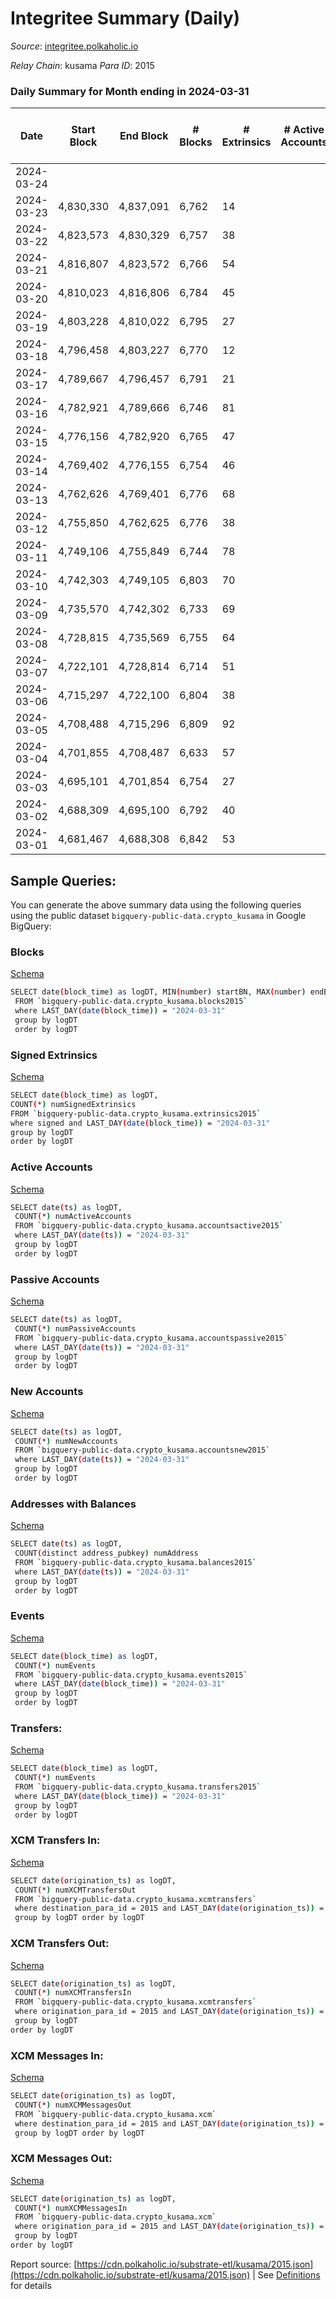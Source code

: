 # Integritee Summary (Daily)

_Source_: [integritee.polkaholic.io](https://integritee.polkaholic.io)

*Relay Chain*: kusama
*Para ID*: 2015



### Daily Summary for Month ending in 2024-03-31


| Date    | Start Block | End Block | # Blocks | # Extrinsics | # Active Accounts | # Passive Accounts | # New Accounts | # Addresses | # Events  | # Transfers ($USD) | # XCM Transfers In ($USD) | # XCM Transfers Out ($USD) | # XCM In | # XCM Out | Issues |
|---------|-------------|-----------|----------|--------------|-------------------|--------------------|----------------|-------------|-----------|--------------------|---------------------------|----------------------------|----------|-----------|--------|
| 2024-03-24 |  |  |  |  |  |  |  |  |  |   |   |   |  |  |  |
| 2024-03-23 | 4,830,330 | 4,837,091 | 6,762 | 14 |  |  |  | 13,698 | 13,650 | 12 ($3,649.75) |   |   |  |  |  |
| 2024-03-22 | 4,823,573 | 4,830,329 | 6,757 | 38 |  |  |  | 13,699 | 13,841 | 31 ($16,507.79) |   |   |  |  |  |
| 2024-03-21 | 4,816,807 | 4,823,572 | 6,766 | 54 |  |  |  | 13,694 | 13,974 | 44 ($18,746.00) |   |   |  |  |  |
| 2024-03-20 | 4,810,023 | 4,816,806 | 6,784 | 45 |  |  |  | 13,693 | 13,940 | 40 ($30,808.41) |   |   |  |  |  |
| 2024-03-19 | 4,803,228 | 4,810,022 | 6,795 | 27 |  |  |  | 13,694 | 13,830 | 25 ($6,855.97) |   |   |  |  |  |
| 2024-03-18 | 4,796,458 | 4,803,227 | 6,770 | 12 |  |  |  | 13,691 | 13,645 | 14 ($9,199.39) |   |   |  |  |  |
| 2024-03-17 | 4,789,667 | 4,796,457 | 6,791 | 21 |  |  |  | 13,690 | 13,757 | 20 ($15,679.72) |   |   |  |  |  |
| 2024-03-16 | 4,782,921 | 4,789,666 | 6,746 | 81 |  |  |  | 13,690 | 14,160 | 81 ($56,610.03) |   |   |  |  |  |
| 2024-03-15 | 4,776,156 | 4,782,920 | 6,765 | 47 |  |  |  | 13,683 | 13,945 | 46 ($61,508.09) |   |   |  |  |  |
| 2024-03-14 | 4,769,402 | 4,776,155 | 6,754 | 46 |  |  |  | 13,681 | 13,883 | 42 ($84,887.90) |   |   |  |  |  |
| 2024-03-13 | 4,762,626 | 4,769,401 | 6,776 | 68 |  |  |  | 13,676 | 14,147 | 60 ($55,846.59) |   |   |  |  |  |
| 2024-03-12 | 4,755,850 | 4,762,625 | 6,776 | 38 |  |  |  | 13,665 | 13,869 | 29 ($13,020.35) |   |   |  |  |  |
| 2024-03-11 | 4,749,106 | 4,755,849 | 6,744 | 78 |  |  |  | 13,663 | 14,165 | 62 ($60,397.61) |   |   |  |  |  |
| 2024-03-10 | 4,742,303 | 4,749,105 | 6,803 | 70 |  |  |  | 13,661 | 14,201 | 57 ($34,824.60) |   |   |  |  |  |
| 2024-03-09 | 4,735,570 | 4,742,302 | 6,733 | 69 |  |  |  | 13,682 | 14,024 | 49 ($24,972.41) |   |   |  |  |  |
| 2024-03-08 | 4,728,815 | 4,735,569 | 6,755 | 64 |  |  |  | 13,678 | 14,025 | 37 ($5,308.96) |   |   |  |  |  |
| 2024-03-07 | 4,722,101 | 4,728,814 | 6,714 | 51 |  |  |  | 13,668 | 13,832 | 33 ($17,750.39) |   |   |  |  |  |
| 2024-03-06 | 4,715,297 | 4,722,100 | 6,804 | 38 |  |  |  | 13,666 | 13,926 | 36 ($19,805.08) |   |   |  |  |  |
| 2024-03-05 | 4,708,488 | 4,715,296 | 6,809 | 92 |  |  |  | 13,664 | 14,329 | 77 ($34,796.77) |   |   |  |  |  |
| 2024-03-04 | 4,701,855 | 4,708,487 | 6,633 | 57 |  |  |  | 13,655 | 13,741 | 42 ($32,158.19) |   |   |  |  |  |
| 2024-03-03 | 4,695,101 | 4,701,854 | 6,754 | 27 |  |  |  | 13,650 | 13,728 | 23 ($18,342.36) |   |   |  |  |  |
| 2024-03-02 | 4,688,309 | 4,695,100 | 6,792 | 40 |  |  |  | 13,645 | 13,915 | 28 ($10,397.92) |   |   |  |  |  |
| 2024-03-01 | 4,681,467 | 4,688,308 | 6,842 | 53 |  |  |  | 13,640 | 14,107 | 23 ($33,541.63) |   |   |  |  |  |

## Sample Queries:
You can generate the above summary data using the following queries using the public dataset `bigquery-public-data.crypto_kusama` in Google BigQuery:


### Blocks 

[Schema](https://github.com/colorfulnotion/substrate-etl/blob/main/schema/blocks.json)

```bash
SELECT date(block_time) as logDT, MIN(number) startBN, MAX(number) endBN, COUNT(*) numBlocks 
 FROM `bigquery-public-data.crypto_kusama.blocks2015`  
 where LAST_DAY(date(block_time)) = "2024-03-31" 
 group by logDT 
 order by logDT
```

### Signed Extrinsics 

[Schema](https://github.com/colorfulnotion/substrate-etl/blob/main/schema/extrinsics.json)

```bash
SELECT date(block_time) as logDT, 
COUNT(*) numSignedExtrinsics 
FROM `bigquery-public-data.crypto_kusama.extrinsics2015`  
where signed and LAST_DAY(date(block_time)) = "2024-03-31" 
group by logDT 
order by logDT
```

### Active Accounts 

[Schema](https://github.com/colorfulnotion/substrate-etl/blob/main/schema/accountsactive.json)

```bash
SELECT date(ts) as logDT, 
 COUNT(*) numActiveAccounts 
 FROM `bigquery-public-data.crypto_kusama.accountsactive2015` 
 where LAST_DAY(date(ts)) = "2024-03-31" 
 group by logDT 
 order by logDT
```

### Passive Accounts 

[Schema](https://github.com/colorfulnotion/substrate-etl/blob/main/schema/accountspassive.json)

```bash
SELECT date(ts) as logDT, 
 COUNT(*) numPassiveAccounts 
 FROM `bigquery-public-data.crypto_kusama.accountspassive2015` 
 where LAST_DAY(date(ts)) = "2024-03-31" 
 group by logDT 
 order by logDT
```

### New Accounts 

[Schema](https://github.com/colorfulnotion/substrate-etl/blob/main/schema/accountsnew.json)

```bash
SELECT date(ts) as logDT, 
 COUNT(*) numNewAccounts 
 FROM `bigquery-public-data.crypto_kusama.accountsnew2015` 
 where LAST_DAY(date(ts)) = "2024-03-31" 
 group by logDT
 order by logDT
```

### Addresses with Balances 

[Schema](https://github.com/colorfulnotion/substrate-etl/blob/main/schema/balances.json)

```bash
SELECT date(ts) as logDT,
 COUNT(distinct address_pubkey) numAddress 
 FROM `bigquery-public-data.crypto_kusama.balances2015` 
 where LAST_DAY(date(ts)) = "2024-03-31" 
 group by logDT 
 order by logDT
```

### Events 

[Schema](https://github.com/colorfulnotion/substrate-etl/blob/main/schema/events.json)

```bash
SELECT date(block_time) as logDT, 
 COUNT(*) numEvents 
 FROM `bigquery-public-data.crypto_kusama.events2015` 
 where LAST_DAY(date(block_time)) = "2024-03-31" 
 group by logDT 
 order by logDT
```

### Transfers:

[Schema](https://github.com/colorfulnotion/substrate-etl/blob/main/schema/transfers.json)

```bash
SELECT date(block_time) as logDT, 
 COUNT(*) numEvents 
 FROM `bigquery-public-data.crypto_kusama.transfers2015` 
 where LAST_DAY(date(block_time)) = "2024-03-31" 
 group by logDT 
 order by logDT
```

### XCM Transfers In: 

[Schema](https://github.com/colorfulnotion/substrate-etl/blob/main/schema/xcmtransfers.json)

```bash
SELECT date(origination_ts) as logDT, 
 COUNT(*) numXCMTransfersOut 
 FROM `bigquery-public-data.crypto_kusama.xcmtransfers` 
 where destination_para_id = 2015 and LAST_DAY(date(origination_ts)) = "2024-03-31" 
 group by logDT order by logDT
```

### XCM Transfers Out: 

[Schema](https://github.com/colorfulnotion/substrate-etl/blob/main/schema/xcmtransfers.json)

```bash
SELECT date(origination_ts) as logDT, 
 COUNT(*) numXCMTransfersIn 
 FROM `bigquery-public-data.crypto_kusama.xcmtransfers` 
 where origination_para_id = 2015 and LAST_DAY(date(origination_ts)) = "2024-03-31" 
 group by logDT 
order by logDT
```

### XCM Messages In: 

[Schema](https://github.com/colorfulnotion/substrate-etl/blob/main/schema/xcm.json)

```bash
SELECT date(origination_ts) as logDT, 
 COUNT(*) numXCMMessagesOut 
 FROM `bigquery-public-data.crypto_kusama.xcm` 
 where destination_para_id = 2015 and LAST_DAY(date(origination_ts)) = "2024-03-31" 
 group by logDT order by logDT
```

### XCM Messages Out: 

[Schema](https://github.com/colorfulnotion/substrate-etl/blob/main/schema/xcm.json)

```bash
SELECT date(origination_ts) as logDT, 
 COUNT(*) numXCMMessagesIn 
 FROM `bigquery-public-data.crypto_kusama.xcm` 
 where origination_para_id = 2015 and LAST_DAY(date(origination_ts)) = "2024-03-31" 
 group by logDT 
order by logDT
```


Report source: [https://cdn.polkaholic.io/substrate-etl/kusama/2015.json](https://cdn.polkaholic.io/substrate-etl/kusama/2015.json) | See [Definitions](/DEFINITIONS.md) for details
